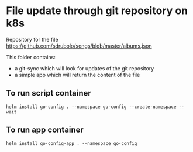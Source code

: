 # File update through git repository on k8s

Repository for the file https://github.com/sdrubolo/songs/blob/master/albums.json

This folder contains:

- a git-sync which will look for updates of the git repository
- a simple app which will return the content of the file

## To run script container

`helm install go-config . --namespace go-config --create-namespace --wait`

## To run app container

`helm install go-config-app . --namespace go-config`